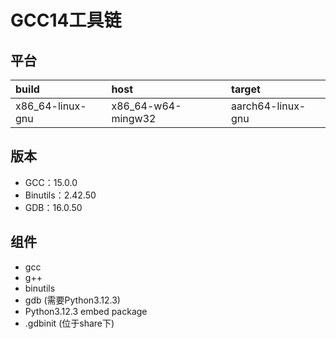 # GCC14工具链

## 平台

| build            | host               | target            |
| :--------------- | :----------------- | :---------------- |
| x86_64-linux-gnu | x86_64-w64-mingw32 | aarch64-linux-gnu |

## 版本

- GCC：15.0.0
- Binutils：2.42.50
- GDB：16.0.50

## 组件

- gcc
- g++
- binutils
- gdb (需要Python3.12.3)
- Python3.12.3 embed package
- .gdbinit (位于share下)
